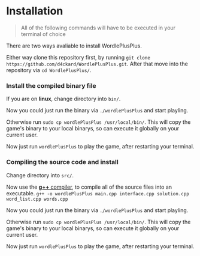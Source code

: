 # Installation

> All of the following commands will have to be executed in your terminal of choice

There are two ways avaliable to install WordlePlusPlus.

Either way clone this repository first, by running ```git clone https://github.com/d4ckard/WordlePlusPlus.git```.
After that move into the repository via ```cd WordlePlusPlus/```.

### Install the compiled binary file
If you are on **linux**, change directory into ```bin/```.

Now you could just run the binary via ```./wordlePlusPlus``` and start playling.

Otherwise run ```sudo cp wordlePlusPlus /usr/local/bin/```. This will copy the game's binary to your local binarys, so can execute it globally on your current user. 

Now just run ```wordlePlusPlus``` to play the game, after restarting your terminal.

### Compiling the source code and install

Change directory into ```src/```.

Now use the [**g++** compiler](https://www.geeksforgeeks.org/compiling-with-g-plus-plus/), to compile all of the source files into an executable.
```g++ -o wordlePlusPlus main.cpp interface.cpp solution.cpp word_list.cpp words.cpp```

Now you could just run the binary via ```./wordlePlusPlus``` and start playling.

Otherwise run ```sudo cp wordlePlusPlus /usr/local/bin/```. This will copy the game's binary to your local binarys, so can execute it globally on your current user.

Now just run ```wordlePlusPlus``` to play the game, after restarting your terminal.
